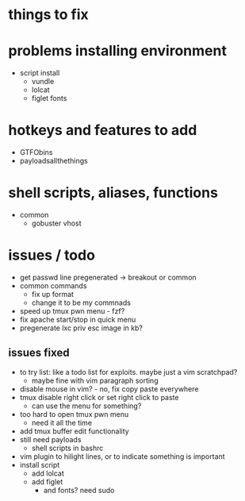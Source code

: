 # things to fix

# problems installing environment
- script install
  - vundle
  - lolcat
  - figlet fonts

# hotkeys and features to add
- GTFObins
- payloadsallthethings

# shell scripts, aliases, functions
- common
  - gobuster vhost

# issues / todo
- get passwd line pregenerated -> breakout or common
- common commands
  - fix up format
  - change it to be my commnads
- speed up tmux pwn menu - fzf?
- fix apache start/stop in quick menu
- pregenerate lxc priv esc image in kb?

## issues fixed
- to try list: like a todo list for exploits. maybe just a vim scratchpad? 
  - maybe fine with vim paragraph sorting
- disable mouse in vim? - no, fix copy paste everywhere
- tmux disable right click or set right click to paste
  - can use the menu for something?
- too hard to open tmux pwn menu
  - need it all the time
- add tmux buffer edit functionality
- still need payloads
  - shell scripts in bashrc
- vim plugin to hilight lines, or to indicate something is important
- install script
  - add lolcat
  - add figlet
    - and fonts? need sudo
